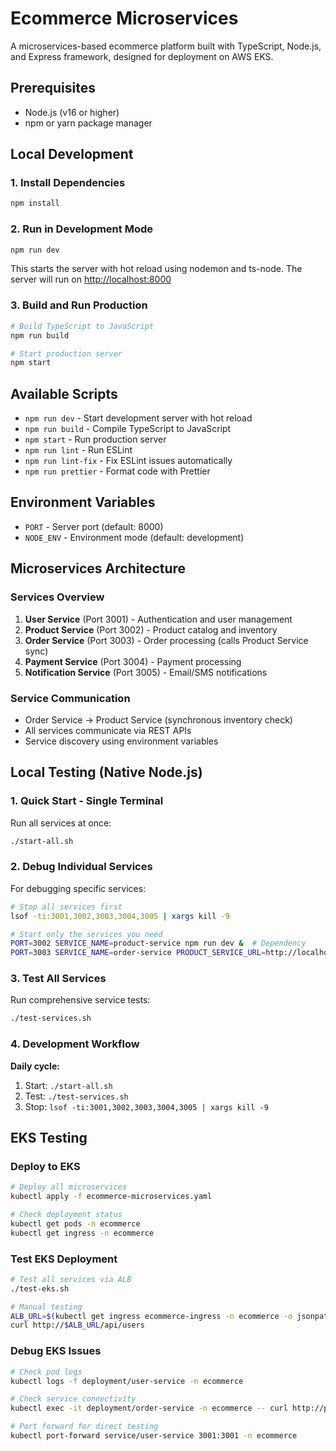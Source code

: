 # Ecommerce Microservices

A microservices-based ecommerce platform built with TypeScript, Node.js, and Express framework, designed for deployment on AWS EKS.

## Prerequisites

- Node.js (v16 or higher)
- npm or yarn package manager

## Local Development

### 1. Install Dependencies

```bash
npm install
```

### 2. Run in Development Mode

```bash
npm run dev
```

This starts the server with hot reload using nodemon and ts-node. The server will run on [http://localhost:8000](http://localhost:8000)

### 3. Build and Run Production

```bash
# Build TypeScript to JavaScript
npm run build

# Start production server
npm start
```

## Available Scripts

- `npm run dev` - Start development server with hot reload
- `npm run build` - Compile TypeScript to JavaScript
- `npm start` - Run production server
- `npm run lint` - Run ESLint
- `npm run lint-fix` - Fix ESLint issues automatically
- `npm run prettier` - Format code with Prettier

## Environment Variables

- `PORT` - Server port (default: 8000)
- `NODE_ENV` - Environment mode (default: development)

## Microservices Architecture

### Services Overview

1. **User Service** (Port 3001) - Authentication and user management
2. **Product Service** (Port 3002) - Product catalog and inventory
3. **Order Service** (Port 3003) - Order processing (calls Product Service sync)
4. **Payment Service** (Port 3004) - Payment processing
5. **Notification Service** (Port 3005) - Email/SMS notifications

### Service Communication
- Order Service → Product Service (synchronous inventory check)
- All services communicate via REST APIs
- Service discovery using environment variables

## Local Testing (Native Node.js)

### 1. Quick Start - Single Terminal

Run all services at once:

```bash
./start-all.sh
```

### 2. Debug Individual Services

For debugging specific services:

```bash
# Stop all services first
lsof -ti:3001,3002,3003,3004,3005 | xargs kill -9

# Start only the services you need
PORT=3002 SERVICE_NAME=product-service npm run dev &  # Dependency
PORT=3003 SERVICE_NAME=order-service PRODUCT_SERVICE_URL=http://localhost:3002 npm run dev  # Debug target
```

### 3. Test All Services

Run comprehensive service tests:

```bash
./test-services.sh
```





### 4. Development Workflow

**Daily cycle:**
1. Start: `./start-all.sh`
2. Test: `./test-services.sh`
3. Stop: `lsof -ti:3001,3002,3003,3004,3005 | xargs kill -9`

## EKS Testing

### Deploy to EKS

```bash
# Deploy all microservices
kubectl apply -f ecommerce-microservices.yaml

# Check deployment status
kubectl get pods -n ecommerce
kubectl get ingress -n ecommerce
```

### Test EKS Deployment

```bash
# Test all services via ALB
./test-eks.sh

# Manual testing
ALB_URL=$(kubectl get ingress ecommerce-ingress -n ecommerce -o jsonpath='{.status.loadBalancer.ingress[0].hostname}')
curl http://$ALB_URL/api/users
```

### Debug EKS Issues

```bash
# Check pod logs
kubectl logs -f deployment/user-service -n ecommerce

# Check service connectivity
kubectl exec -it deployment/order-service -n ecommerce -- curl http://product-service:3002/api/products

# Port forward for direct testing
kubectl port-forward service/user-service 3001:3001 -n ecommerce
```

